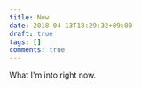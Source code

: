 ```yaml
---
title: Now
date: 2018-04-13T18:29:32+09:00
draft: true
tags: []
comments: true
---
```


What I'm into right now.
